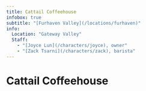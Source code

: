 ```yaml
---
title: Cattail Coffeehouse
infobox: true
subtitle: "[Furhaven Valley](/locations/furhaven)"
info:
  Location: "Gateway Valley"
  Staff:
    - "[Joyce Lun](/characters/joyce), owner"
    - "[Zack Tsarni](/characters/zack), barista"
---
```


# Cattail Coffeehouse
